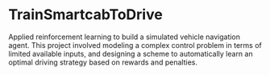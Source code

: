 # TrainSmartcabToDrive
Applied reinforcement learning to build a simulated vehicle navigation agent. This project involved modeling a complex control problem in terms of limited available inputs, and designing a scheme to automatically learn an optimal driving strategy based on rewards and penalties.
